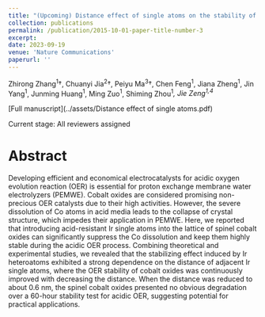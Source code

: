 ```yaml
---
title: "(Upcoming) Distance effect of single atoms on the stability of cobalt oxide catalysts for acidic oxygen evolution"
collection: publications
permalink: /publication/2015-10-01-paper-title-number-3
excerpt: 
date: 2023-09-19
venue: 'Nature Communications'
paperurl: ''
---
```

Zhirong Zhang<sup>1</sup>†, Chuanyi Jia<sup>2</sup>†, Peiyu Ma<sup>3</sup>†, Chen Feng<sup>1</sup>, Jiana Zheng<sup>1</sup>, Jin Yang<sup>1</sup>, Junming Huang<sup>1</sup>, Ming Zuo<sup>1</sup>, Shiming Zhou<sup>1</sup>*, Jie Zeng<sup>1,4</sup>*

[Full manuscript](../assets/Distance effect of single atoms.pdf)

Current stage: All reviewers assigned

Abstract
===

Developing efficient and economical electrocatalysts for acidic oxygen evolution reaction (OER) is essential for proton exchange membrane water electrolyzers (PEMWE). Cobalt oxides are considered promising non-precious OER catalysts due to their high activities. However, the severe dissolution of Co atoms in acid media leads to the collapse of crystal structure, which impedes their application in PEMWE. Here, we reported that introducing acid-resistant Ir single atoms into the lattice of spinel cobalt oxides can significantly suppress the Co dissolution and keep them highly stable during the acidic OER process. Combining theoretical and experimental studies, we revealed that the stabilizing effect induced by Ir heteroatoms exhibited a strong dependence on the distance of adjacent Ir single atoms, where the OER stability of cobalt oxides was continuously improved with decreasing the distance. When the distance was reduced to about 0.6 nm, the spinel cobalt oxides presented no obvious degradation over a 60-hour stability test for acidic OER, suggesting potential for practical applications.

